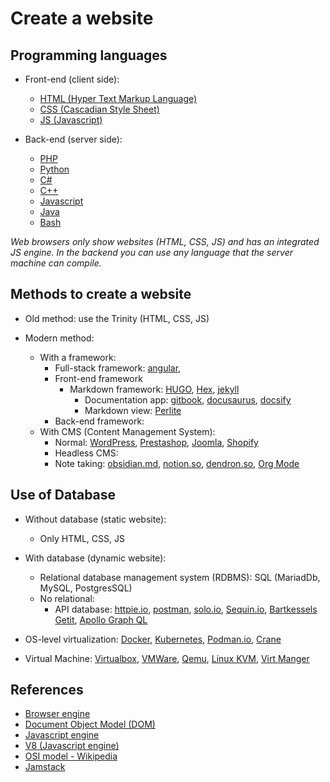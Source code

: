 # Create a website

## Programming languages
- Front-end (client side):
    - [HTML (Hyper Text Markup Language)](https://html.spec.whatwg.org/)
    - [CSS (Cascadian Style Sheet)](https://www.w3.org/TR/CSS/#css)
    - [JS (Javascript)](https://javascript.info/)

- Back-end (server side):
    - [PHP](https://www.php.net/)
    - [Python](https://www.python.org/)
    - [C#](https://learn.microsoft.com/en-us/dotnet/csharp/)
    - [C++](https://isocpp.org/)
    - [Javascript](https://javascript.info/)
    - [Java](https://www.java.com/en/)
    - [Bash](https://www.gnu.org/software/bash/)

*Web browsers only show websites (HTML, CSS, JS) and has an integrated JS engine. In the backend you can use any language that the server machine can compile.*

## Methods to create a website
- Old method: use the Trinity (HTML, CSS, JS)

- Modern method: 
    - With a framework:
        - Full-stack framework: [angular](https://angular.io), 
        - Front-end framework
            - Markdown framework: [HUGO](https://gohugo.io/), [Hex](https://hexo.io/), [jekyll](https://jekyllrb.com/)
                - Documentation app: [gitbook](https://www.gitbook.com/), [docusaurus](https://docusaurus.io/), [docsify](https://docsify.js.org/#/)
                - Markdown view: [Perlite](https://github.com/secure-77/Perlite)
        - Back-end framework: 
    - With CMS (Content Management System): 
        - Normal: [WordPress](https://wordpress.org/), [Prestashop](https://www.prestashop.com/en), [Joomla](https://www.joomla.org/), [Shopify](https://www.shopify.com/)
        - Headless CMS:
        - Note taking: [obsidian.md](https://obsidian.md/), [notion.so](https://notion.mso/), [dendron.so](https://dendron.so/), [Org Mode](https://orgmode.org/)

## Use of Database

- Without database (static website):
    - Only HTML, CSS, JS

- With database (dynamic website):
    - Relational database management system (RDBMS): SQL (MariadDb, MySQL, PostgresSQL)
    - No relational:
        - API database: [httpie.io](https://httpie.io/), [postman](https://www.postman.com/), [solo.io](https://www.solo.io/), [Sequin.io](https://www.sequin.io/), [Bartkessels Getit](https://getit.bartkessels.net/), [Apollo Graph QL](https://www.apollographql.com/)

- OS-level virtualization: [Docker](https://www.docker.com/), [Kubernetes](https://kubernetes.io/), [Podman.io](https://podman.io/), [Crane](https://github.com/InfuseAI/crane)

- Virtual Machine: [Virtualbox](https://www.virtualbox.org/), [VMWare](https://www.vmware.com/), [Qemu](https://www.qemu.org/), [Linux KVM](https://www.linux-kvm.org/page/Main_Page), [Virt Manger](https://virt-manager.org/)

## References
- [Browser engine](https://en.wikipedia.org/wiki/Browser_engine)
- [Document Object Model (DOM)](https://en.wikipedia.org/wiki/Document_Object_Model)
- [Javascript engine](https://en.wikipedia.org/wiki/JavaScript_engine)
- [V8 (Javascript engine)](https://en.wikipedia.org/wiki/V8_(JavaScript_engine))
- [OSI model - Wikipedia](https://en.wikipedia.org/wiki/OSI_model)
- [Jamstack](https://jamstack.org/)
